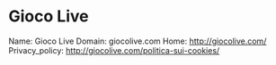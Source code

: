 
# Gioco Live

Name: Gioco Live
Domain: giocolive.com
Home: http://giocolive.com/
Privacy_policy: http://giocolive.com/politica-sui-cookies/

